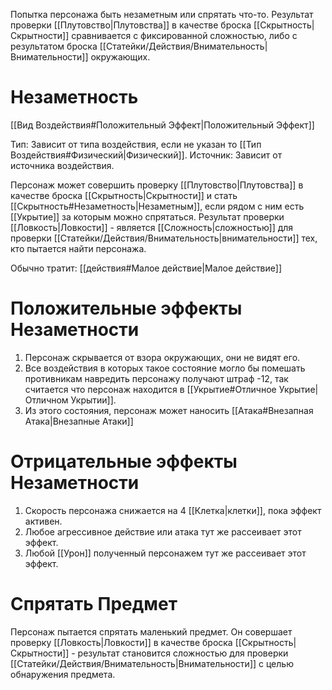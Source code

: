 Попытка персонажа быть незаметным или спрятать что-то. Результат проверки [[Плутовство|Плутовства]] в качестве броска [[Скрытность|Скрытности]] сравнивается с фиксированной сложностью, либо с результатом броска [[Статейки/Действия/Внимательность|Внимательности]] окружающих. 

# Незаметность

[[Вид Воздействия#Положительный Эффект|Положительный Эффект]]

Тип: Зависит от типа воздействия, если не указан то [[Тип Воздействия#Физический|Физический]].
Источник: Зависит от источника воздействия.

Персонаж может совершить проверку [[Плутовство|Плутовства]] в качестве броска [[Скрытность|Скрытности]] и стать [[Скрытность#Незаметность|Незаметным]], если рядом с ним есть [[Укрытие]] за которым можно спрятаться. Результат проверки [[Ловкость|Ловкости]] - является [[Сложность|сложностью]] для проверки [[Статейки/Действия/Внимательность|внимательности]] тех, кто пытается найти персонажа. 

Обычно тратит: [[действия#Малое действие|Малое действие]]

# Положительные эффекты Незаметности

1. Персонаж скрывается от взора окружающих, они не видят его.
2. Все воздействия в которых такое состояние могло бы помешать противникам навредить персонажу получают штраф -12, так считается что персонаж находится в [[Укрытие#Отличное Укрытие|Отличном Укрытии]].
3. Из этого состояния, персонаж может наносить [[Атака#Внезапная Атака|Внезапные Атаки]]

# Отрицательные эффекты Незаметности

1. Скорость персонажа снижается на 4 [[Клетка|клетки]], пока эффект активен. 
2. Любое агрессивное действие или атака тут же рассеивает этот эффект. 
3. Любой [[Урон]] полученный персонажем тут же рассеивает этот эффект. 

# Спрятать Предмет

Персонаж пытается спрятать маленький предмет. Он совершает проверку [[Ловкость|Ловкости]] в качестве броска [[Скрытность|Скрытности]]  - результат становится сложностью для проверки [[Статейки/Действия/Внимательность|Внимательности]] с целью обнаружения предмета. 